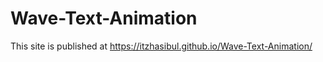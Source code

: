# Wave-Text-Animation




This site is published at https://itzhasibul.github.io/Wave-Text-Animation/
